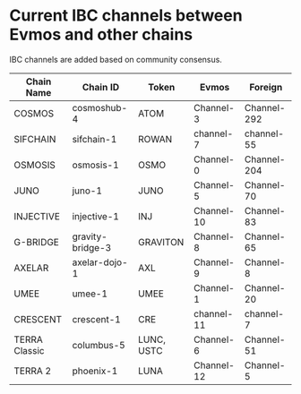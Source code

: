 <!--
order: 5
-->

# Current IBC channels between Evmos and other chains

IBC channels are added based on community consensus.

| Chain Name    | Chain ID         | Token      | Evmos      | Foreign     |
|---------------|------------------|------------|------------| ------------|
| COSMOS        | cosmoshub-4      | ATOM       | Channel-3  | Channel-292 |
| SIFCHAIN      |  sifchain-1      | ROWAN      | channel-7  | channel-55  |
| OSMOSIS       | osmosis-1        | OSMO       | Channel-0  | Channel-204 |
| JUNO          | juno-1           | JUNO       | Channel-5  | Channel-70  |
| INJECTIVE     | injective-1      | INJ        | Channel-10 | Channel-83  |
| G-BRIDGE      | gravity-bridge-3 | GRAVITON   | Channel-8  | Channel-65  |
| AXELAR        | axelar-dojo-1    | AXL        | Channel-9  | Channel-8   |
| UMEE          | umee-1           | UMEE       | Channel-1  | Channel-20  |
| CRESCENT      | crescent-1       | CRE        | channel-11 | channel-7   |
| TERRA Classic | columbus-5       | LUNC, USTC | Channel-6  | Channel-51  |
| TERRA 2       | phoenix-1        | LUNA       | Channel-12 | Channel-5   |
